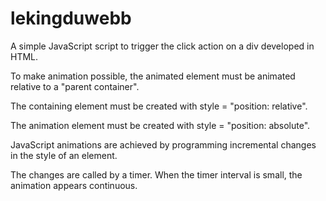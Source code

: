 # lekingduwebb
A simple JavaScript script to trigger the click action on a div developed in HTML.

To make animation possible, the animated element must be animated relative to a "parent container".

The containing element must be created with style = "position: relative".

The animation element must be created with style = "position: absolute".

JavaScript animations are achieved by programming incremental changes in the style of an element.

The changes are called by a timer. When the timer interval is small, the animation appears continuous.

